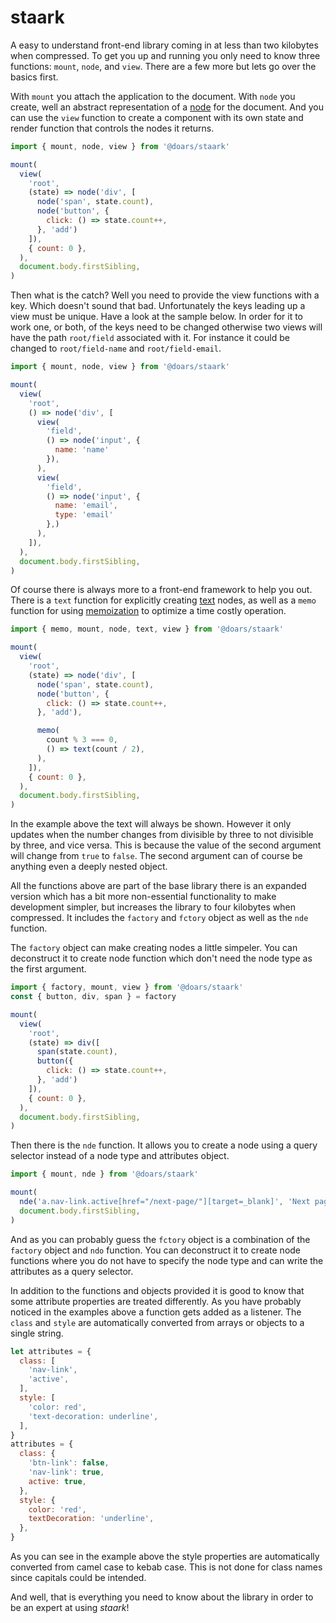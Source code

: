 # staark

A easy to understand front-end library coming in at less than two kilobytes when compressed. To get you up and running you only need to know three functions: `mount`, `node`, and `view`. There are a few more but lets go over the basics first.

With `mount` you attach the application to the document. With `node` you create, well an abstract representation of a [node](https://developer.mozilla.org/docs/Web/API/Node) for the document. And you can use the `view` function to create a component with its own state and render function that controls the nodes it returns.

```JavaScript
import { mount, node, view } from '@doars/staark'

mount(
  view(
    'root',
    (state) => node('div', [
      node('span', state.count),
      node('button', {
        click: () => state.count++,
      }, 'add')
    ]),
    { count: 0 },
  ),
  document.body.firstSibling,
)
```

Then what is the catch? Well you need to provide the view functions with a key. Which doesn't sound that bad. Unfortunately the keys leading up a view must be unique. Have a look at the sample below. In order for it to work one, or both, of the keys need to be changed otherwise two views will have the path `root/field` associated with it. For instance it could be changed to `root/field-name` and `root/field-email`.

```JavaScript
import { mount, node, view } from '@doars/staark'

mount(
  view(
    'root',
    () => node('div', [
      view(
        'field',
        () => node('input', {
          name: 'name'
        }),
      ),
      view(
        'field',
        () => node('input', {
          name: 'email',
          type: 'email'
        },)
      ),
    ]),
  ),
  document.body.firstSibling,
)
```

Of course there is always more to a front-end framework to help you out. There is a `text` function for explicitly creating [text](https://developer.mozilla.org/docs/Web/API/Text) nodes, as well as a `memo` function for using [memoization](https://wikipedia.org/wiki/Memoization) to optimize a time costly operation.

```Javascript
import { memo, mount, node, text, view } from '@doars/staark'

mount(
  view(
    'root',
    (state) => node('div', [
      node('span', state.count),
      node('button', {
        click: () => state.count++,
      }, 'add'),

      memo(
        count % 3 === 0,
        () => text(count / 2),
      ),
    ]),
    { count: 0 },
  ),
  document.body.firstSibling,
)
```

In the example above the text will always be shown. However it only updates when the number changes from divisible by three to not divisible by three, and vice versa. This is because the value of the second argument will change from `true` to `false`. The second argument can of course be anything even a deeply nested object.

All the functions above are part of the base library there is an expanded version which has a bit more non-essential functionality to make development simpler, but increases the library to four kilobytes when compressed. It includes the `factory` and `fctory` object as well as the `nde` function.

The `factory` object can make creating nodes a little simpeler. You can deconstruct it to create node function which don't need the node type as the first argument.

```JavaScript
import { factory, mount, view } from '@doars/staark'
const { button, div, span } = factory

mount(
  view(
    'root',
    (state) => div([
      span(state.count),
      button({
        click: () => state.count++,
      }, 'add')
    ]),
    { count: 0 },
  ),
  document.body.firstSibling,
)
```

Then there is the `nde` function. It allows you to create a node using a query selector instead of a node type and attributes object.

```JavaScript
import { mount, nde } from '@doars/staark'

mount(
  nde('a.nav-link.active[href="/next-page/"][target=_blank]', 'Next page'),
  document.body.firstSibling,
)
```

And as you can probably guess the `fctory` object is a combination of the `factory` object and `ndo` function. You can deconstruct it to create node functions where you do not have to specify the node type and can write the attributes as a query selector.

In addition to the functions and objects provided it is good to know that some attribute properties are treated differently. As you have probably noticed in the examples above a function gets added as a listener. The `class` and `style` are automatically converted from arrays or objects to a single string.

```JavaScript
let attributes = {
  class: [
    'nav-link',
    'active',
  ],
  style: [
    'color: red',
    'text-decoration: underline',
  ],
}
attributes = {
  class: {
    'btn-link': false,
    'nav-link': true,
    active: true,
  },
  style: {
    color: 'red',
    textDecoration: 'underline',
  },
}
```

As you can see in the example above the style properties are automatically converted from camel case to kebab case. This is not done for class names since capitals could be intended.

And well, that is everything you need to know about the library in order to be an expert at using _staark_!
